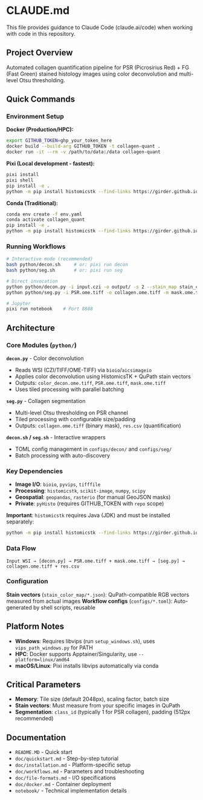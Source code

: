 # CLAUDE.md

This file provides guidance to Claude Code (claude.ai/code) when working with code in this repository.

## Project Overview

Automated collagen quantification pipeline for PSR (Picrosirius Red) + FG (Fast Green) stained histology images using color deconvolution and multi-level Otsu thresholding.

## Quick Commands

### Environment Setup

**Docker (Production/HPC):**
```bash
export GITHUB_TOKEN=ghp_your_token_here
docker build --build-arg GITHUB_TOKEN -t collagen-quant .
docker run -it --rm -v /path/to/data:/data collagen-quant
```

**Pixi (Local development - fastest):**
```bash
pixi install
pixi shell
pip install -e .
python -m pip install histomicstk --find-links https://girder.github.io/large_image_wheels
```

**Conda (Traditional):**
```bash
conda env create -f env.yaml
conda activate collagen_quant
pip install -e .
python -m pip install histomicstk --find-links https://girder.github.io/large_image_wheels
```

### Running Workflows

```bash
# Interactive mode (recommended)
bash python/decon.sh     # or: pixi run decon
bash python/seg.sh       # or: pixi run seg

# Direct invocation
python python/decon.py -i input.czi -o output/ -s 2 --stain_map stain_color_map/vectors.json -bn 16
python python/seg.py -i PSR.ome.tiff -o collagen.ome.tiff -m mask.ome.tiff -s res.csv -t 2048 -p 0 -c 1 --classes 4

# Jupyter
pixi run notebook    # Port 8888
```

## Architecture

### Core Modules (`python/`)

**`decon.py`** - Color deconvolution
- Reads WSI (CZI/TIFF/OME-TIFF) via `bioio`/`aicsimageio`
- Applies color deconvolution using HistomicsTK + QuPath stain vectors
- Outputs: `color_decon.ome.tiff`, `PSR.ome.tiff`, `mask.ome.tiff`
- Uses tiled processing with parallel batching

**`seg.py`** - Collagen segmentation
- Multi-level Otsu thresholding on PSR channel
- Tiled processing with configurable size/padding
- Outputs: `collagen.ome.tiff` (binary mask), `res.csv` (quantification)

**`decon.sh` / `seg.sh`** - Interactive wrappers
- TOML config management in `configs/decon/` and `configs/seg/`
- Batch processing with auto-discovery

### Key Dependencies

- **Image I/O**: `bioio`, `pyvips`, `tifffile`
- **Processing**: `histomicstk`, `scikit-image`, `numpy`, `scipy`
- **Geospatial**: `geopandas`, `rasterio` (for manual GeoJSON masks)
- **Private**: `pyHisto` (requires GITHUB_TOKEN with `repo` scope)

**Important**: `histomicstk` requires Java (JDK) and must be installed separately:
```bash
python -m pip install histomicstk --find-links https://girder.github.io/large_image_wheels
```

### Data Flow

```
Input WSI → [decon.py] → PSR.ome.tiff + mask.ome.tiff → [seg.py] → collagen.ome.tiff + res.csv
```

### Configuration

**Stain vectors** (`stain_color_map/*.json`): QuPath-compatible RGB vectors measured from actual images
**Workflow configs** (`configs/*.toml`): Auto-generated by shell scripts, reusable

## Platform Notes

- **Windows**: Requires libvips (run `setup_windows.sh`), uses `vips_path_windows.py` for PATH
- **HPC**: Docker supports Apptainer/Singularity, use `--platform=linux/amd64`
- **macOS/Linux**: Pixi installs libvips automatically via conda

## Critical Parameters

- **Memory**: Tile size (default 2048px), scaling factor, batch size
- **Stain vectors**: Must measure from your specific images in QuPath
- **Segmentation**: `class_id` (typically 1 for PSR collagen), padding (512px recommended)

## Documentation

- `README.MD` - Quick start
- `doc/quickstart.md` - Step-by-step tutorial
- `doc/installation.md` - Platform-specific setup
- `doc/workflows.md` - Parameters and troubleshooting
- `doc/file-formats.md` - I/O specifications
- `doc/docker.md` - Container deployment
- `notebook/` - Technical implementation details

